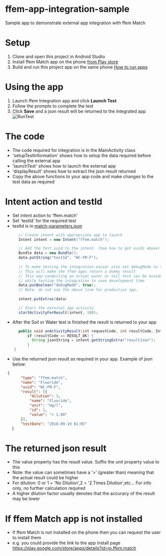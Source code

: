 # ffem-app-integration-sample
Sample app to demonstrate external app integration with ffem Match

# Setup

1. Clone and open this project in Android Studio
1. Install ffem Match app on the phone [from Play store](https://play.google.com/store/apps/details?id=io.ffem.match)
1. Build and run this project app on the same phone [How to run apps](https://developer.android.com/training/basics/firstapp/running-app) 

# Using the app

1. Launch ffem Integration app and click <b>Launch Test</b>
2. Follow the prompts to complete the test  
4. Click <b>Save</b> and a json result will be returned to the integrated app
   ![RunTest](https://github.com/foundation-for-environmental-monitoring/ffem-app-integration-sample/assets/4124856/fc0817d6-6dd6-4e35-86e0-dbd5194ca587)


# The code

- The code required for integration is in the MainActivity class
- 'setupTestInformation' shows how to setup the data required before calling the external app
- 'launchTest' shows how to launch the external app
- 'displayResult' shows how to extract the json result returned
- Copy the above functions to your app code and make changes to the test data as required

# Intent action and testId

- Set intent action to 'ffem.match'
- Set 'testId' for the required test
- testId is in <a href="https://github.com/foundation-for-environmental-monitoring/ffem-match/blob/master/colorCard/match-parameters.json" target="_blank">match-parameters.json</a>


```java
      // Create intent with appropriate app to launch
      Intent intent = new Intent("ffem.match");

      // Add the test uuid to the intent. (See how to get uuids above)
      Bundle data = new Bundle();
      data.putString("testId", "WC-FM-F");
      
      // To make testing the integration easier also set debugMode to true
      // This will make the ffem apps return a dummy result
      // This way conducting an actual water or soil test can be avoided 
      // while testing the integration to save development time
      data.putBoolean("debugMode", true);
      // Note: do not use the above line for production app.
      
      intent.putExtras(data)   

      // Start the external app activity
      startActivityForResult(intent, 100);
 ```

- After the Soil or Water test is finished the result is returned to your app
```java
      public void onActivityResult(int requestCode, int resultCode, Intent intent) {
          if (resultCode == RESULT_OK) {
            String jsonString = intent.getStringExtra("resultJson");
          }
    }
 ```

- Use the returned json result as required in your app. Example of json below:
```json
 {
       "type": "ffem.match",
       "name": "Fluoride",
       "uuid": "WC-FM-F",
       "result": [{
           "dilution": 3,
           "name": "Fluoride",
           "unit": "mg/l",
           "id": 1,
           "value": "> 1.00"
       }],
       "testDate": "2018-09-19 01:05"
   }
```
# The returned json result

- The value property has the result value. Suffix the unit property value to this
- Note: the value can sometimes have a '>' (greater than) meaning that the actual result could be higher
- For dilution: 0 or 1 = 'No Dilution',2 = '2 Times Dilution',etc... For info only, no further calculation required
- A higher dilution factor usually denotes that the accuracy of the result may be lower

# If ffem Match app is not installed
- If ffem Match is not installed on the phone then you can request the user to install them
- e.g. you could provide the link to the app install page https://play.google.com/store/apps/details?id=io.ffem.match









